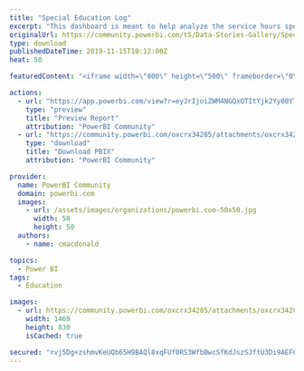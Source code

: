 ```yaml
---
title: "Special Education Log"
excerpt: "This dashboard is meant to help analyze the service hours spent with special education students towards their specific IEP goals. Tracking service"
originalUrl: https://community.powerbi.com/t5/Data-Stories-Gallery/Special-Education-Log/m-p/847739
type: download
publishedDateTime: 2019-11-15T10:12:00Z
heat: 50

featuredContent: "<iframe width=\"800\" height=\"500\" frameborder=\"0\" src=\"https://app.powerbi.com/view?r=eyJrIjoiZWM4NGQxOTItYjk2Yy00YTM5LThhZDItMzlkMzc3NGViN2M1IiwidCI6Ijc0OTQ3MzI5LTdhOTMtNDZhOS1hNjI2LWY1ODgzM2Y4ZTkyOSIsImMiOjZ9\"></iframe>"

actions:
  - url: "https://app.powerbi.com/view?r=eyJrIjoiZWM4NGQxOTItYjk2Yy00YTM5LThhZDItMzlkMzc3NGViN2M1IiwidCI6Ijc0OTQ3MzI5LTdhOTMtNDZhOS1hNjI2LWY1ODgzM2Y4ZTkyOSIsImMiOjZ9"
    type: "preview"
    title: "Preview Report"
    attribution: "PowerBI Community"
  - url: "https://community.powerbi.com/oxcrx34285/attachments/oxcrx34285/DataStoriesGallery/3134/2/SPED%20Logs%20-%20All%20Views.pbix"
    type: "download"
    title: "Download PBIX"
    attribution: "PowerBI Community"

provider:
  name: PowerBI Community
  domain: powerbi.com
  images:
    - url: /assets/images/organizations/powerbi.com-50x50.jpg
      width: 50
      height: 50
  authors:
    - name: cmacdonald

topics:
  - Power BI
tags:
  - Education

images:
  - url: https://community.powerbi.com/oxcrx34285/attachments/oxcrx34285/DataStoriesGallery/3134/1/Dashboard%20Thumbnail.JPG
    width: 1469
    height: 830
    isCached: true

secured: "rvj5Dg+zshmvKeUQb65H9BAQl8xqFUf0RS3WfbBwcSfKdJszSJftU3Di9AEF6K8WG5RJA03LGkAbaDGfrm+kT2rue4oLbdqhscYiYBd8TeV6hQiJwvoObcD+8tEP8hVAEk3Lamsy2ZtZl9e6ZcC7sVidOR0Oq9ouXWFYHjzroQRIDM+fWOBGv/BSGFim9T8wGN7cmkt9/Ds5+8xyupYnRIXd1b++odzY46cYJ7xeqSc9sEyen4fMn/UE2MKSTqf7MuuljToF0Ny0DCtqY4/x9Tz8F4VeFjM+zIbIJfaPkRrJXtos+YmFILD87EKUDkvnFna9hTFYCYwfNPxnGNnIBTzIdV2M8MzeWVwhak642zqYRenZ27H174E30FIa6sud28/TxofnpuAea4AAzs4UGsGpFKDIhx3HbiAPDgk+lruEpmMPgc+3riHs4WTqFocy;5UEvDWC67JWaIH17BPrGZg=="
---
```


